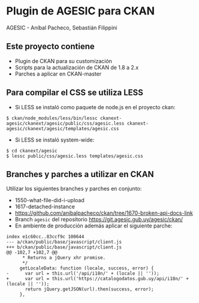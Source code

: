 # Plugin de AGESIC para CKAN

AGESIC - Aníbal Pacheco, Sebastián Filippini

## Este proyecto contiene

* Plugin de CKAN para su customización
* Scripts para la actualización de CKAN de 1.8 a 2.x
* Parches a aplicar en CKAN-master

## Para compilar el CSS se utiliza LESS

* Si LESS se instaló como paquete de node.js en el proyecto ckan:

```
$ ckan/node_modules/less/bin/lessc ckanext-agesic/ckanext/agesic/public/css/agesic.less ckanext-agesic/ckanext/agesic/templates/agesic.css
```

* Si LESS se instaló system-wide:

```
$ cd ckanext/agesic
$ lessc public/css/agesic.less templates/agesic.css
```

## Branches y parches a utilizar en CKAN

Utilizar los siguientes branches y parches en conjunto:

* 1550-what-file-did-i-upload
* 1617-detached-instance
* https://github.com/anibalpacheco/ckan/tree/1670-broken-api-docs-link
* Branch ```agesic``` del repositorio https://git.agesic.gub.uy/agesic/ckan/
* En ambiente de producción además aplicar el siguiente parche:

```
index e1c60cc..83ccf9c 100644
--- a/ckan/public/base/javascript/client.js
+++ b/ckan/public/base/javascript/client.js
@@ -102,7 +102,7 @@
      * Returns a jQuery xhr promise.
      */
     getLocaleData: function (locale, success, error) {
-      var url = this.url('/api/i18n/' + (locale || ''));
+      var url = this.url('https://catalogodatos.gub.uy/api/i18n/' + (locale || ''));
       return jQuery.getJSON(url).then(success, error);
     },
```
